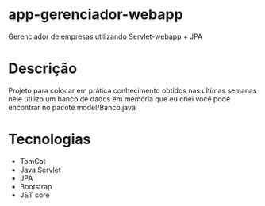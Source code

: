 # app-gerenciador-webapp
Gerenciador de empresas utilizando Servlet-webapp + JPA

# Descrição
Projeto para colocar em prática conhecimento obtidos nas ultimas semanas nele utilizo um banco de dados em memória que eu criei você pode encontrar no pacote model/Banco.java

# Tecnologias 
  - TomCat
  - Java Servlet
  - JPA
  - Bootstrap
  - JST core 
